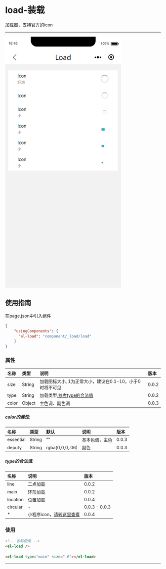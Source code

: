 # load-装载

加载器，支持官方的icon

---

![](/assets/load01.png)

## 使用指南

在page.json中引入组件

```json
{
    "usingComponents": {
      "el-load": "component/_load/load"
    }
}
```

### **属性**

| 名称 | 类型 | 说明 | 版本 |
| :--- | :--- | :--- | :--- |
| size | String | 加载图标大小, 1为正常大小，建议在0.1-10，小于0时将不可见 | 0.0.2 |
| type | String | 加载类型,[参考type的合法值](#type的合法值) | 0.0.2 |
| color | Object | 主色调、副色调 | 0.0.3 |

##### color的属性:

| 名称 | 类型 | 默认 | 说明 | 版本 |
| :--- | :--- | :--- | :--- | :--- |
| essential | String | "" | 基本色调，主色 | 0.0.3 |
| deputy | String | rgba\(0,0,0,.06\) | 副色 | 0.0.3 |

##### type的合法值:

| 名称 | 说明 | 版本 |
| :--- | :--- | :--- |
| line | 二点加载 | 0.0.2 |
| main | 环形加载 | 0.0.2 |
| location | 位置加载 | 0.0.4 |
| circular | - | 0.0.3 - 0.0.3 |
| \* | 小程序icon，[请转这里查看](https://developers.weixin.qq.com/miniprogram/dev/component/icon.html#icon) | 0.0.4 |

### 使用

```html
<!-- 省略使用 -->
<el-load />

<el-load type="main" size=".6"></el-load>
```

---



